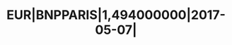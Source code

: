 ---
layout: asset
title: EUR|BNPPARIS|1,494000000|2017-05-07|                        
isin: US05574LZP65
---